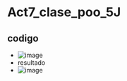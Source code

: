# Act7_clase_poo_5J

## codigo
- ![image](https://github.com/user-attachments/assets/01a50cd6-93f1-4fb7-a5aa-40275a5683e7)
- resultado
- ![image](https://github.com/user-attachments/assets/38891a38-9e4a-4014-ab6a-f0138591862d)

